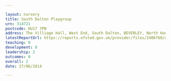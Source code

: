```yaml
---

layout: nursery
title: South Dalton Playgroup
urn: 314721
postcode: HU17 7PN
address: The Villiage Hall, West End, South Dalton, BEVERLEY, North Humberside, HU17 7PN
latestReportUrl: https://reports.ofsted.gov.uk/provider/files/2406760/urn/314721.pdf
teaching: 0
development: 0
leadership: 2
outcomes: 0
overall: 2
date: 27/06/2014

---
```

